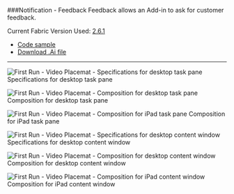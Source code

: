 ###Notification - Feedback
Feedback allows an Add-in to ask for customer feedback.

Current Fabric Version Used: [2.6.1](https://github.com/OfficeDev/office-ui-fabric-core/releases/tag/2.6.1)

* [Code sample](https://github.com/OfficeDev/Office-Add-in-UX-Design-Patterns-Code/tree/master/templates/feedback/office-store)
* [Download .Ai file](https://github.com/OfficeDev/Office-Add-in-UX-Design-Patterns/blob/master/Patterns/Source%20Files/Notification_Feedback.ai?raw=true)

***

![First Run - Video Placemat - Specifications for desktop task pane](https://raw.githubusercontent.com/OfficeDev/Office-Add-in-UX-Design-Patterns/master/Patterns/Assets/Notification_Feedback/Feedback_Desktop_Task_Pane_Callouts.png)
Specifications for desktop task pane 


![First Run - Video Placemat - Composition for desktop task pane](https://raw.githubusercontent.com/OfficeDev/Office-Add-in-UX-Design-Patterns/master/Patterns/Assets/Notification_Feedback/Feedback_Desktop_Task_Pane_Comp.png)
Composition for desktop task pane 


![First Run - Video Placemat - Composition for iPad task pane](https://raw.githubusercontent.com/OfficeDev/Office-Add-in-UX-Design-Patterns/master/Patterns/Assets/Notification_Feedback/Feedback_iPad_Task_Pane_Comp.png)
Composition for iPad task pane 


![First Run - Video Placemat - Specifications for desktop content window](https://raw.githubusercontent.com/OfficeDev/Office-Add-in-UX-Design-Patterns/master/Patterns/Assets/Notification_Feedback/Feedback_Desktop_Content_Window_Callouts.png)
Specifications for desktop content window


![First Run - Video Placemat - Composition for desktop content window](https://raw.githubusercontent.com/OfficeDev/Office-Add-in-UX-Design-Patterns/master/Patterns/Assets/Notification_Feedback/Feedback_Desktop_Content_Window_Comp.png)
Composition for desktop content window


![First Run - Video Placemat - Composition for iPad content window](https://raw.githubusercontent.com/OfficeDev/Office-Add-in-UX-Design-Patterns/master/Patterns/Assets/Notification_Feedback/Feedback_iPad_Content_Window_Comp.png)
Composition for iPad content window

